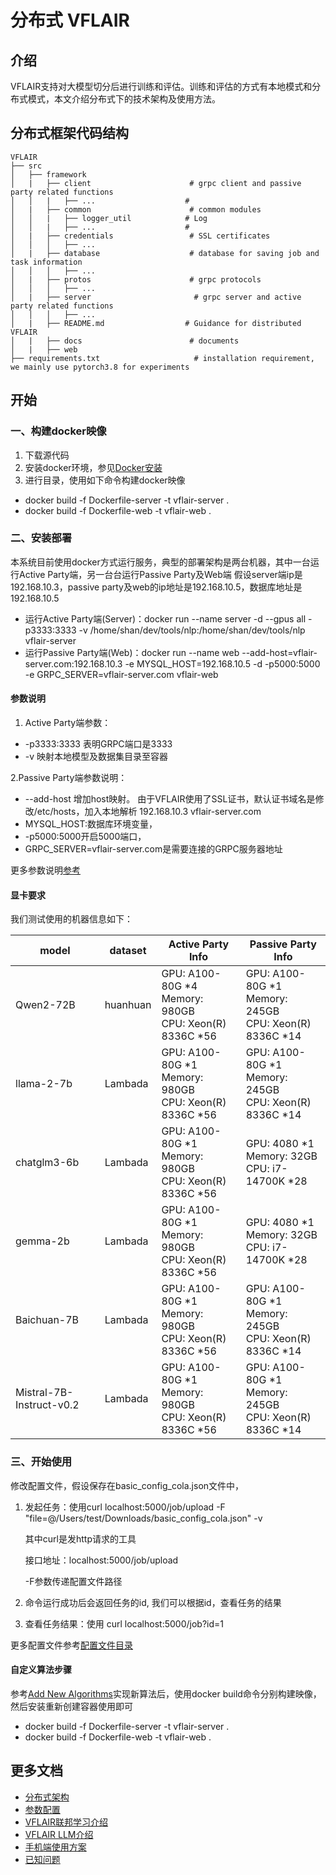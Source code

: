 # 分布式 VFLAIR

## 介绍

VFLAIR支持对大模型切分后进行训练和评估。训练和评估的方式有本地模式和分布式模式，本文介绍分布式下的技术架构及使用方法。

## 分布式框架代码结构

```
VFLAIR
├── src
│   ├── framework           
│   |   ├── client                      # grpc client and passive party related functions
│   │   |   ├── ...                    # 
│   |   ├── common                      # common modules
│   │   |   ├── logger_util            # Log
│   │   |   ├── ...                    #    
│   |   ├── credentials                 # SSL certificates
│   │   │   ├── ...   
│   |   ├── database                    # database for saving job and task information
│   │   │   ├── ...   
│   |   ├── protos                      # grpc protocols
│   │   │   ├── ...   
│   |   ├── server                       # grpc server and active party related functions 
│   │   │   ├── ...   
│   |   ├── README.md                  # Guidance for distributed VFLAIR 
│   |   ├── docs                        # documents
│   |   ├── web
├── requirements.txt                     # installation requirement, we mainly use pytorch3.8 for experiments
```

## 开始

### 一、构建docker映像
1. 下载源代码
2. 安装docker环境，参见[Docker安装](https://docs.docker.com/engine/install/)
3. 进行目录，使用如下命令构建docker映像
- docker build -f Dockerfile-server -t vflair-server .
- docker build -f Dockerfile-web -t vflair-web .

### 二、安装部署

本系统目前使用docker方式运行服务，典型的部署架构是两台机器，其中一台运行Active Party端，另一台台运行Passive Party及Web端
假设server端ip是192.168.10.3，passive party及web的ip地址是192.168.10.5，数据库地址是192.168.10.5

- 运行Active Party端(Server)：docker run --name server -d --gpus all -p3333:3333 -v
  /home/shan/dev/tools/nlp:/home/shan/dev/tools/nlp vflair-server
- 运行Passive Party端(Web)：docker run --name web --add-host=vflair-server.com:192.168.10.3 -e MYSQL_HOST=192.168.10.5 -d -p5000:5000 -e
  GRPC_SERVER=vflair-server.com vflair-web

#### 参数说明
1. Active Party端参数：
- -p3333:3333 表明GRPC端口是3333 
- -v 映射本地模型及数据集目录至容器

2.Passive Party端参数说明：
- --add-host 增加host映射。 由于VFLAIR使用了SSL证书，默认证书域名是修改/etc/hosts，加入本地解析 192.168.10.3 vflair-server.com 
- MYSQL_HOST:数据库环境变量， 
- -p5000:5000开启5000端口， 
- GRPC_SERVER=vflair-server.com是需要连接的GRPC服务器地址 

更多参数说明[参考](./docs/README_parameters.md)

#### 显卡要求
我们测试使用的机器信息如下：

| model                    | dataset  | Active Party Info                                                  | Passive Party Info                                             |
|--------------------------|----------|--------------------------------------------------------------------|----------------------------------------------------------------|
| Qwen2-72B                | huanhuan | GPU: A100-80G *4  <br/>Memory: 980GB <br/>CPU: Xeon(R) 8336C *56   | GPU: A100-80G *1<br/> Memory: 245GB<br/>CPU: Xeon(R) 8336C *14 |
| llama-2-7b               | Lambada  | GPU: A100-80G *1  <br/>Memory: 980GB <br/>CPU: Xeon(R) 8336C *56   | GPU: A100-80G *1<br/> Memory: 245GB<br/>CPU: Xeon(R) 8336C *14 |
| chatglm3-6b              | Lambada  | GPU: A100-80G *1  <br/>Memory: 980GB <br/>CPU: Xeon(R) 8336C *56   | GPU: 4080 *1<br/> Memory: 32GB<br/>CPU:  i7-14700K *28         |
| gemma-2b                 | Lambada  | GPU: A100-80G *1  <br/>Memory: 980GB <br/>CPU: Xeon(R) 8336C *56   | GPU: 4080 *1<br/> Memory: 32GB<br/>CPU:  i7-14700K *28         |
| Baichuan-7B              | Lambada  | GPU: A100-80G *1  <br/>Memory: 980GB <br/>CPU: Xeon(R) 8336C *56   | GPU: A100-80G *1<br/> Memory: 245GB<br/>CPU: Xeon(R) 8336C *14 |
| Mistral-7B-Instruct-v0.2 | Lambada  | GPU: A100-80G *1  <br/>Memory: 980GB <br/>CPU: Xeon(R) 8336C *56   | GPU: A100-80G *1<br/> Memory: 245GB<br/>CPU: Xeon(R) 8336C *14 |


### 三、开始使用

修改配置文件，假设保存在basic_config_cola.json文件中，

1. 发起任务：使用curl localhost:5000/job/upload -F "file=@/Users/test/Downloads/basic_config_cola.json" -v

   其中curl是发http请求的工具

   接口地址：localhost:5000/job/upload

   -F参数传递配置文件路径

2. 命令运行成功后会返回任务的id, 我们可以根据id，查看任务的结果
3. 查看任务结果：使用 curl localhost:5000/job?id=1

更多配置文件参考[配置文件目录](../configs/test_configs)

#### 自定义算法步骤
参考[Add New Algorithms](../../usage_guidance/Add_New_Algorithm.md)实现新算法后，使用docker build命令分别构建映像，然后安装重新创建容器使用即可

- docker build -f Dockerfile-server -t vflair-server .
- docker build -f Dockerfile-web -t vflair-web .

## 更多文档

- [分布式架构](docs/README_architecture.md)
- [参数配置](../configs/README.md)
- [VFLAIR联邦学习介绍](../../README.md)
- [VFLAIR LLM介绍](../configs/README_LLM.md)
- [手机端使用方案](./docs/README_mobile.md)
- [已知问题](./docs/README_issues.md)